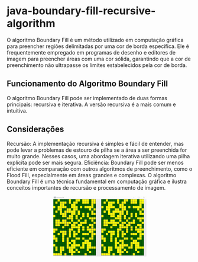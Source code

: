 # java-boundary-fill-recursive-algorithm

O algoritmo Boundary Fill é um método utilizado em computação gráfica para preencher regiões delimitadas por uma cor de borda específica. Ele é frequentemente empregado em programas de desenho e editores de imagem para preencher áreas com uma cor sólida, garantindo que a cor de preenchimento não ultrapasse os limites estabelecidos pela cor de borda.

## Funcionamento do Algoritmo Boundary Fill
O algoritmo Boundary Fill pode ser implementado de duas formas principais: recursiva e iterativa. A versão recursiva é a mais comum e intuitiva. 

## Considerações
Recursão: A implementação recursiva é simples e fácil de entender, mas pode levar a problemas de estouro de pilha se a área a ser preenchida for muito grande. Nesses casos, uma abordagem iterativa utilizando uma pilha explícita pode ser mais segura.
Eficiência: Boundary Fill pode ser menos eficiente em comparação com outros algoritmos de preenchimento, como o Flood Fill, especialmente em áreas grandes e complexas.
O algoritmo Boundary Fill é uma técnica fundamental em computação gráfica e ilustra conceitos importantes de recursão e processamento de imagem.

<div align="center">
  <img width="50%" src="/animation/boundary-fill-animation.gif">
</div>
